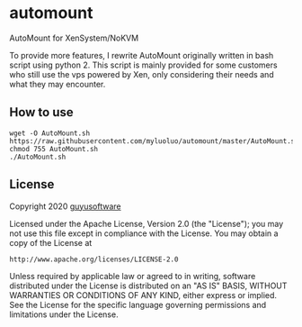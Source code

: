 # automount
AutoMount for XenSystem/NoKVM

To provide  more features, I rewrite AutoMount originally written 
in bash script using python 2. This script is mainly provided for some 
customers who still use the vps powered by Xen, only considering their 
needs and what they may encounter.

## How to use

```
wget -O AutoMount.sh https://raw.githubusercontent.com/myluoluo/automount/master/AutoMount.sh
chmod 755 AutoMount.sh
./AutoMount.sh
```

## License

Copyright 2020 [guyusoftware]

Licensed under the Apache License, Version 2.0 (the "License");
you may not use this file except in compliance with the License.
You may obtain a copy of the License at

    http://www.apache.org/licenses/LICENSE-2.0

Unless required by applicable law or agreed to in writing, software
distributed under the License is distributed on an "AS IS" BASIS,
WITHOUT WARRANTIES OR CONDITIONS OF ANY KIND, either express or implied.
See the License for the specific language governing permissions and
limitations under the License.

[guyusoftware]: https://www.guyusoftware.com/
